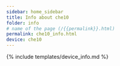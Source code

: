 ```yaml
---
sidebar: home_sidebar
title: Info about che10
folder: info
# name of the page (/{{permalink}}.html)
permalink: che10_info.html
device: che10
---
```

{% include templates/device_info.md %}
